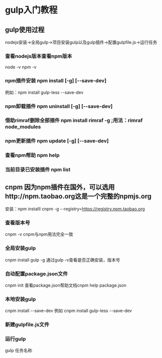 # gulp入门教程
## gulp使用过程
nodejs安装->全局gulp->项目安装gulp以及gulp插件->配置gulpfile.js->运行任务
### 查看nodejs版本查看npm版本
node -v
npm -v
### npm插件安装 npm install <name> [-g] [--save-dev] 
例如：npm install gulp-less --save-dev
### npm卸载插件 npm uninstall <name> [-g] [--save-dev]
### 借助rimraf删除全部插件 npm install rimraf -g ;用法：rimraf node_modules
### npm更新插件 npm update <name> [-g] [--save-dev]
### 查看npm帮助 npm help
### 当前目录已安装插件 npm list
## cnpm 因为npm插件在国外，可以选用http://npm.taobao.org这是一个完整的npmjs.org
安装：npm installl cnpm -g --registry=https://registry.npm.taobao.org
### 查看版本号
cnpm -v
cnpm与npm用法完全一致
### 全局安装gulp
cnpm install gulp -g
通过gulp -v查看是否正确安装，版本号
### 自动配置package.json文件
cnpm init
查看package.json帮助文档cnpm help package.json
### 本地安装gulp
cnpm install --save-dev
例如 cnpm install gulp-less --save-dev
### 新建gulpfile.js文件
### 运行gulp
gulp 任务名称